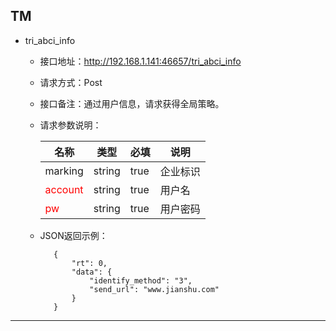 ## TM
* <span id = "strategy">tri_abci_info</span>

    * 接口地址：http://192.168.1.141:46657/tri_abci_info

    * 请求方式：Post

    * 接口备注：通过用户信息，请求获得全局策略。

    * 请求参数说明：

        | 名称 | 类型 | 必填 |说明|
        |----- |------| ---- |----|
        |marking |string|true|企业标识|
        |<font color=red>account | string |true|用户名|
        |<font color=red>pw | string |true|用户密码|

    * JSON返回示例：

             {
                 "rt": 0,
                 "data": {
                     "identify_method": "3",
                     "send_url": "www.jianshu.com"
                 }
             }


---

